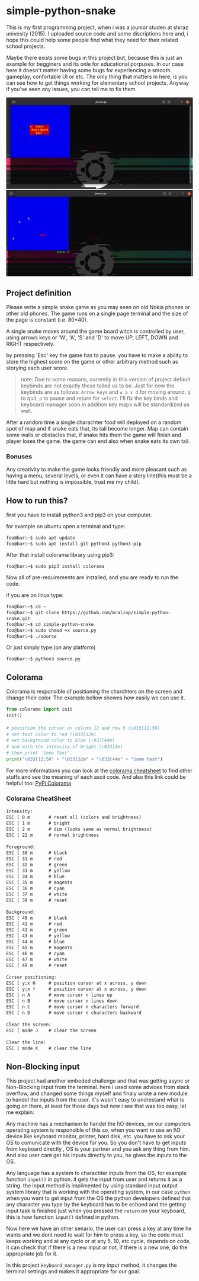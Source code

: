 simple-python-snake
======
This is my first programming project, when i was a jounior studen at shiraz univesity (2015). 
I uploaded source code and some discriptions here and, i hope this could help some people find what they need for their related school projects.

Maybe there exists some bugs in this project but, because this is just an example for begginers and its onle for educational porpuses. In our case here it doesn't matter having some bugs for experiencing a smooth gameplay, confortable UI or etc. The only thing that matters in here, is you can see how to get things working for elementary school projects. Anyway if you've seen any issues, you can tell me to fix them.

![menu image](https://github.com/mralinp/simple-python-snake/blob/master/img1.png)
![game environment](https://github.com/mralinp/simple-python-snake/blob/master/img2.png)
## Project definition
Please write a simple snake game as you may seen on old Nokia phones or other old phones.
The game runs on a single page terminal and the size of the page is constant (i.e. 80*40).

A single snake moves around the game board witch is controlled by user, using arrows keys or 'W', 'A', 'S' and 'D' to move UP, LEFT, DOWN and RIGHT respectively.

by pressing 'Esc' key the game has to pause. you have to make a ability to store the highest score on the game or other arbitrary method such as storying each user score.


> note: Due to some reasons, currently in this version of project default keybinds are not exactly those tolled us to be. Just for now the keybinds are as follows:
`Arrow keys` and `w a s d` for moving around, `q` to quit, `p` to pause and return for `select`. I'll fix the key binds and keyboard manager soon in addition key maps will be standardized as well.

After a random time a single charachter food will deployed on a random spot of map and if snake eats that, its tail become longer.
Map can contain some walls or obstacles that, if snake hits them the game will finish and player loses the game. the game can end also when snake eats its own tail.

### Bonuses

Any creativity to make the game looks friendly and more pleasant such as having a menu, several levels, or even it can have a story line(this must be a little hard but nothing is impossible, trust me my child).

## How to run this?

first you have to install python3 and pip3 on your computer.

for example on ubuntu open a terminal and type:

```console
foo@bar:~$ sudo apt update
foo@bar:~$ sudo apt install git python3 python3-pip
```


After that install colorama library using pip3:

```console
foo@bar:~$ sudo pip3 install colorama
```

Now all of pre-requirements are installed, and you are ready to run the code.

if you are on linux type:

```console
foo@bar:~$ cd ~
foo@bar:~$ git clone https://github.com/mralinp/simple-python-snake.git
foo@bar:~$ cd simple-python-snake
foo@bar:~$ sudo chmod +x source.py
foo@bar:~$ ./source
```

Or just simply type:(on any platform)

```console
foo@bar:~$ python3 source.py
```

## Colorama
Colorama is responsible of positioning the charchters on the screen and change their color.
The example bellow showes how easily we can use it.

```python
from colorama import init
init()

# possition the cursor on column 12 and row 5 (\033[12;5H)
# set text color to red (\033[32m)
# set background color to blue (\033[44m)
# and with the intensity of bright (\033[1m)
# then print 'Some Text'.
print("\033[12;5H" + "\033[32m" + "\033[44m" + "Some text")
```
For more informations you can look at the [colorama cheatsheet](#colorama-cheatsheet) to find other stuffs and see the meaning of each ascii code.
And also this link could be helpful too: [PyPi Colorama](https://pypi.org/project/colorama/)


### Colorama CheatSheet

```
Intensity:
ESC [ 0 m       # reset all (colors and brightness)
ESC [ 1 m       # bright
ESC [ 2 m       # dim (looks same as normal brightness)
ESC [ 22 m      # normal brightness

Foreground:
ESC [ 30 m      # black
ESC [ 31 m      # red
ESC [ 32 m      # green
ESC [ 33 m      # yellow
ESC [ 34 m      # blue
ESC [ 35 m      # magenta
ESC [ 36 m      # cyan
ESC [ 37 m      # white
ESC [ 39 m      # reset

Background:
ESC [ 40 m      # black
ESC [ 41 m      # red
ESC [ 42 m      # green
ESC [ 43 m      # yellow
ESC [ 44 m      # blue
ESC [ 45 m      # magenta
ESC [ 46 m      # cyan
ESC [ 47 m      # white
ESC [ 49 m      # reset

Cursor positioning:
ESC [ y;x H     # position cursor at x across, y down
ESC [ y;x f     # position cursor at x across, y down
ESC [ n A       # move cursor n lines up
ESC [ n B       # move cursor n lines down
ESC [ n C       # move cursor n characters forward
ESC [ n D       # move cursor n characters backward

Clear the screen:
ESC [ mode J    # clear the screen

Clear the line:
ESC [ mode K    # clear the line
```

## Non-Blocking input
This project had another embeded challenge and that was getting async or Non-Blocking input from the terminal. here i used some advices from stack overflow, and changed some things myself and finaly wrote a new module to handel the inputs from the user. It's wasn't easy to undrestand what is going on there, at least for those days but now i see that was too easy, let me explain:

Any machine has a mechanism to handel the I\O devices, on our computers operating system is responsible of this so, when you want to use an I\O device like keyboard monitor, printer, hard disk, etc. you have to ask your OS to comunicate with the device for you. So you don't have to get inputs from keyboard directly , OS is your partner and you ask any thing from him. And also user cant get his inputs directly to you, he gives the inputs to the OS.

Any language has a system to charachter inputs from the OS, for example function `input()` in python. it gets the input from user and returns it as a string. the input method is implimented by using standard input output system library that is working with the operating system, in our case `python` when you want to get input from the OS the python developers defined that any character you type by the keyboard has to be echoed and the getting input task is finished just when you pressed the `return` on your keyboard, this is how function `input()` defined in python.

Now here we have an other senario, the user can press a key at any time he wants and we dont need to wait for him to press a key, so the code must keeps working and at any cycle or at any 5, 10, etc cycle, depends on code, it can check that if there is a new input or not, if there is a new one, do the appropriate job for it.

In this project `keyboard_manager.py` is my input method, it changes the terminal settings and makes it appropriate for our goal.
